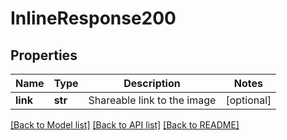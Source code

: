 # InlineResponse200

## Properties
Name | Type | Description | Notes
------------ | ------------- | ------------- | -------------
**link** | **str** | Shareable link to the image | [optional] 

[[Back to Model list]](../README.md#documentation-for-models) [[Back to API list]](../README.md#documentation-for-api-endpoints) [[Back to README]](../README.md)


